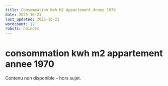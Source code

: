 ```yaml
---
title: Consommation Kwh M2 Appartement Annee 1970
date: 2025-10-21
last_updated: 2025-10-21
wordcount: 12
robots: noindex
---
```


# consommation kwh m2 appartement annee 1970

Contenu non disponible – hors sujet.